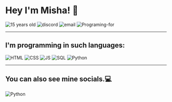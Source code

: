 # Hey I'm Misha! 👋

![15 years old](https://img.shields.io/badge/-%2015%20years%20old-ffa500?style=for-the-badge&logo=) ![discord](https://img.shields.io/badge/-w1ndr%234596-7289DA?style=for-the-badge&logo=discord&logoColor=white)
![email](https://img.shields.io/badge/-mishaks2007@gmail.com-a00000?style=for-the-badge&logo=gmail&logoColor=white)
![Programing-for](https://img.shields.io/badge/-📘%20Programming%20student%20(2/5%20year)-7289?style=for-the-badge&logo=&logoColor=white)

---

## I'm programming in such languages:
![HTML](https://img.shields.io/badge/-HTML5-FF8c00?style=for-the-badge&logo=html5&logoColor=white)
![CSS](https://img.shields.io/badge/-CSS3-008cff?style=for-the-badge&logo=CSS3&logoColor=white)
![JS](https://img.shields.io/badge/-JavaScript-e5de00?style=for-the-badge&logo=html5&logoColor=white)
![SQL](https://img.shields.io/badge/-SQL-ababab?style=for-the-badge&logo=mysql&logoColor=white)
![Python](https://img.shields.io/badge/-Python-22ed0c?style=for-the-badge&logo=html5&logoColor=white)

---
## You can also see mine socials.💻
<a src="https://www.instagram.com/m1sh4ks/">![Python](https://img.shields.io/badge/-m1sh4ks-ff00ff?style=for-the-badge&logo=instagram&logoColor=white)</a>





